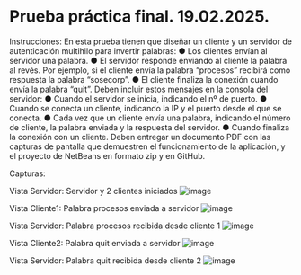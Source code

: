 # Prueba práctica final. 19.02.2025.
Instrucciones: 
En esta prueba tienen que diseñar un cliente y un servidor de autenticación multihilo para
invertir palabras:
● Los clientes envían al servidor una palabra.
● El servidor responde enviando al cliente la palabra al revés. Por ejemplo, si el
cliente envía la palabra “procesos” recibirá como respuesta la palabra “sosecorp”.
● El cliente finaliza la conexión cuando envía la palabra “quit”.
Deben incluir estos mensajes en la consola del servidor:
● Cuando el servidor se inicia, indicando el nº de puerto.
● Cuando se conecta un cliente, indicando la IP y el puerto desde el que se conecta.
● Cada vez que un cliente envía una palabra, indicando el número de cliente, la
palabra enviada y la respuesta del servidor.
● Cuando finaliza la conexión con un cliente.
Deben entregar un documento PDF con las capturas de pantalla que demuestren el
funcionamiento de la aplicación, y el proyecto de NetBeans en formato zip y en GitHub.

Capturas:

Vista Servidor: Servidor y 2 clientes iniciados
![image](https://github.com/user-attachments/assets/1f0e1e4d-752e-4f6b-901c-adf6a8ccd17b)

Vista Cliente1: Palabra procesos enviada a servidor
![image](https://github.com/user-attachments/assets/68e57c88-c95b-4141-833a-a751e4e7989b)

Vista Servidor: Palabra procesos recibida desde cliente 1
![image](https://github.com/user-attachments/assets/b60012bc-1d8a-494d-9bcf-7ea3eddd6488)

Vista Cliente2: Palabra quit enviada a servidor
![image](https://github.com/user-attachments/assets/04cf3c02-2360-49d6-babe-8ba913761639)

Vista Servidor: Palabra quit recibida desde cliente 2
![image](https://github.com/user-attachments/assets/c8424b06-a652-42b9-9190-7f2e070dec2a)
